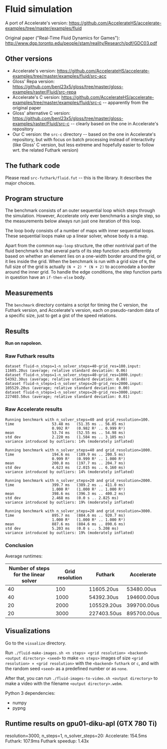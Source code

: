 # Fluid simulation

A port of Accelerate's version:
https://github.com/AccelerateHS/accelerate-examples/tree/master/examples/fluid

Original paper ("Real-Time Fluid Dynamics for Games"):
http://www.dgp.toronto.edu/people/stam/reality/Research/pdf/GDC03.pdf


## Other versions

  + Accelerate's version:
    https://github.com/AccelerateHS/accelerate-examples/tree/master/examples/fluid/src-acc
  + Gloss' Repa version:
    https://github.com/benl23x5/gloss/tree/master/gloss-examples/raster/Fluid/src-repa
  + Accelerate's C version:
    https://github.com/AccelerateHS/accelerate-examples/tree/master/examples/fluid/src-c
    -- apparently from the original paper
  + Gloss' alternative C version:
    https://github.com/benl23x5/gloss/tree/master/gloss-examples/raster/Fluid/src-c
    -- clearly based on the one in Accelerate's repository
  + Our C version: the `src-c` directory -- based on the one in Accelerate's
    repository, but with focus on batch processing instead of interactivity
    (like Gloss' C version, but less extreme and hopefully easier to follow
    wrt. the related Futhark version)


## The futhark code

Please read `src-futhark/fluid.fut` -- this is the library.  It describes the
major choices.


## Program structure

The benchmark consists of an outer sequential loop which steps through the
simulation.  However, Accelerate only ever benchmarks a single step, so the
measurements below always run just one iteration of this loop.

The loop body consists of a number of maps with inner sequential loops.  These
sequential loops make up a linear solver, whose body is a map.

Apart from the common `map-loop` structure, the other nontrivial part of the
fluid benchmark is that several parts of its step function acts differently
based on whether an element lies on a one-width border around the grid, or it
lies inside the grid.  When the benchmark is run with a grid size of `N`, the full
size of the grid is actually `(N + 2) * (N + 2)` to accomodate a border around
the inner grid.  To handle the edge conditions, the step function parts in
question have an `if-then-else` body.


## Measurements

The `benchmark` directory contains a script for timing the C version, the
Futhark version, and Accelerate's version, each on pseudo-random data of a
specific size, just to get a gist of the speed relations.

## Results

**Run on napoleon.**

### Raw Futhark results

```
dataset fluid-n_steps=1-n_solver_steps=40-grid_res=100.input: 11605.20us (average; relative standard deviation: 0.06)
dataset fluid-n_steps=1-n_solver_steps=40-grid_res=1000.input: 54392.30us (average; relative standard deviation: 0.00)
dataset fluid-n_steps=1-n_solver_steps=20-grid_res=2000.input: 105529.20us (average; relative standard deviation: 0.00)
dataset fluid-n_steps=1-n_solver_steps=20-grid_res=3000.input: 227403.50us (average; relative standard deviation: 0.01)
```


### Raw Accelerate results

```
Running benchmark with n_solver_steps=40 and grid_resolution=100.
time                 53.48 ms   (51.35 ms .. 56.05 ms)
                     0.992 R²   (0.982 R² .. 0.999 R²)
mean                 53.74 ms   (52.55 ms .. 54.98 ms)
std dev              2.220 ms   (1.584 ms .. 3.105 ms)
variance introduced by outliers: 14% (moderately inflated)

Running benchmark with n_solver_steps=40 and grid_resolution=1000.
time                 194.6 ms   (189.9 ms .. 200.5 ms)
                     0.999 R²   (0.999 R² .. 1.000 R²)
mean                 200.8 ms   (197.7 ms .. 204.7 ms)
std dev              4.623 ms   (2.015 ms .. 6.160 ms)
variance introduced by outliers: 14% (moderately inflated)

Running benchmark with n_solver_steps=20 and grid_resolution=2000.
time                 399.7 ms   (389.2 ms .. 411.0 ms)
                     1.000 R²   (1.000 R² .. 1.000 R²)
mean                 398.6 ms   (396.3 ms .. 400.2 ms)
std dev              2.468 ms   (0.0 s .. 2.825 ms)
variance introduced by outliers: 19% (moderately inflated)

Running benchmark with n_solver_steps=20 and grid_resolution=3000.
time                 895.7 ms   (884.6 ms .. 920.7 ms)
                     1.000 R²   (1.000 R² .. 1.000 R²)
mean                 887.6 ms   (884.6 ms .. 890.6 ms)
std dev              5.203 ms   (0.0 s .. 5.208 ms)
variance introduced by outliers: 19% (moderately inflated)
```


### Conclusion

Average runtimes:

| Number of steps for the linear solver | Grid resolution | Futhark | Accelerate |
| --- | --- | --- | --- |
| 40 |  100 |  11605.20us |  53480.00us |
| 40 | 1000 |  54392.30us | 194600.00us |
| 20 | 2000 | 105529.20us | 399700.00us |
| 20 | 3000 | 227403.50us | 895700.00us |


## Visualizations

Go to the `visualize` directory.

Run `./fluid-make-images.sh <n steps> <grid resolution> <backend> <output
directory> <seed>` to make `<n steps>` images of size `<grid resolution> × <grid
resolution>` with the `<backend>` `futhark` or `c`, and with the random seed
`<seed>` as a predefined number or as `none`.

After that, you can run `./fluid-images-to-video.sh <output directory>` to make
a video with the filename `<output directory>.webm`.

Python 3 dependencies:

  + numpy
  + pypng

## Runtime results on gpu01-diku-apl (GTX 780 Ti)

  resolution=3000, n_steps=1, n_solver_steps=20:
     Accelerate:      154.5ms
     Futhark:         107.9ms
     Futhark speedup:   1.43x
